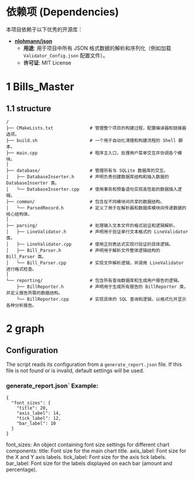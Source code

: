 # 依赖项 (Dependencies)

本项目依赖于以下优秀的开源库：

* **[nlohmann/json](https://github.com/nlohmann/json)**
    * **用途**: 用于项目中所有 JSON 格式数据的解析和序列化（例如加载 `Validator_Config.json` 配置文件）。
    * **许可证**: MIT License

# 1 Bills_Master
## 1.1 structure
```
/
├── CMakeLists.txt              # 管理整个项目的构建过程，配置编译器和链接器选项。
├── build.sh                    # 一个用于自动化清理和构建流程的 Shell 脚本。
├── main.cpp                    # 程序主入口，处理用户菜单交互并协调各个模块。
│
├── database/                   # 管理所有与 SQLite 数据库的交互。
│   ├── DatabaseInserter.h      # 声明负责创建数据库结构和插入数据的 DatabaseInserter 类。
│   └── DatabaseInserter.cpp    # 使用事务和预备语句实现高性能的数据插入逻辑。
├── common/                     # 包含在不同模块间共享的数据结构。
│   └── ParsedRecord.h          # 定义了用于在解析器和数据库模块间传递数据的核心结构体。
│
├── parsing/                    # 处理输入文本文件的格式验证和逻辑解析。
│   ├── LineValidator.h         # 声明用于验证单行文本格式的 LineValidator 类。
│   ├── LineValidator.cpp       # 使用正则表达式实现行验证的具体逻辑。
│   ├── Bill_Parser.h           # 声明用于解析文件整体逻辑结构的 Bill_Parser 类。
│   └── Bill_Parser.cpp         # 实现文件解析逻辑，并调用 LineValidator 进行格式检查。
│
└── reporting/                  # 包含所有查询数据库和生成用户报告的逻辑。
    ├── BillReporter.h          # 声明用于生成所有报告的 BillReporter 类，并定义报告所需的数据结构。
    └── BillReporter.cpp        # 实现具体的 SQL 查询和逻辑，以格式化并显示各种分析报告。
```

# 2 graph
## Configuration

The script reads its configuration from a `generate_report.json` file. If this file is not found or is invalid, default settings will be used.

### generate_report.json` Example:

```
{
  "font_sizes": {
    "title": 20,
    "axis_label": 14,
    "tick_label": 12,
    "bar_label": 10
  }
}
```
font_sizes: An object containing font size settings for different chart components:
title: Font size for the main chart title.
axis_label: Font size for the X and Y axis labels.
tick_label: Font size for the axis tick labels.
bar_label: Font size for the labels displayed on each bar (amount and percentage).

